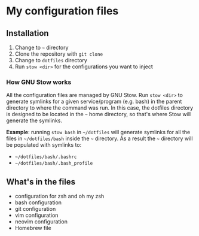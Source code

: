 # My configuration files

## Installation

1. Change to `~` directory
2. Clone the repository with `git clone`
3. Change to `dotfiles` directory
4. Run `stow <dir>` for the configurations you want to inject

### How GNU Stow works
All the configuration files are managed by GNU Stow. Run `stow <dir>` to
generate symlinks for a given service/program (e.g. bash) in the parent
directory to where the command was run. In this case, the dotfiles
directory is designed to be located in the `~` home directory, so that's
where Stow will generate the symlinks.

**Example**: running `stow bash` in `~/dotfiles` will generate symlinks for
all the files in `~/dotfiles/bash` inside the `~` directory.
As a result the `~` directory will be populated with symlinks to:
 - `~/dotfiles/bash/.bashrc`
 - `~/dotfiles/bash/.bash_profile`

## What's in the files
 - configuration for zsh and oh my zsh
 - bash configuration
 - git configuration
 - vim configuration
 - neovim configuration
 - Homebrew file
